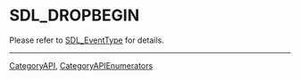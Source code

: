 # SDL_DROPBEGIN

Please refer to [SDL_EventType](SDL_EventType) for details.

----
[CategoryAPI](CategoryAPI), [CategoryAPIEnumerators](CategoryAPIEnumerators)

